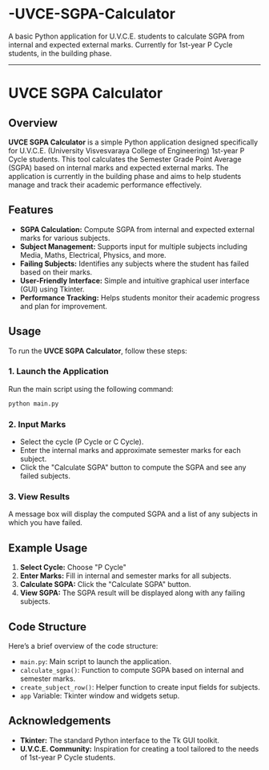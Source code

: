 # -UVCE-SGPA-Calculator
A basic Python application for U.V.C.E. students to calculate SGPA from internal and expected external marks. Currently for 1st-year P Cycle students, in the building phase.



---

# **UVCE SGPA Calculator**

## **Overview**

**UVCE SGPA Calculator** is a simple Python application designed specifically for U.V.C.E. (University Visvesvaraya College of Engineering) 1st-year P Cycle students. This tool calculates the Semester Grade Point Average (SGPA) based on internal marks and expected external marks. The application is currently in the building phase and aims to help students manage and track their academic performance effectively.

## **Features**

- **SGPA Calculation:** Compute SGPA from internal and expected external marks for various subjects.
- **Subject Management:** Supports input for multiple subjects including Media, Maths, Electrical, Physics, and more.
- **Failing Subjects:** Identifies any subjects where the student has failed based on their marks.
- **User-Friendly Interface:** Simple and intuitive graphical user interface (GUI) using Tkinter.
- **Performance Tracking:** Helps students monitor their academic progress and plan for improvement.




## **Usage**

To run the **UVCE SGPA Calculator**, follow these steps:

### **1. Launch the Application**

Run the main script using the following command:

```bash
python main.py
```

### **2. Input Marks**

- Select the cycle (P Cycle or C Cycle).
- Enter the internal marks and approximate semester marks for each subject.
- Click the "Calculate SGPA" button to compute the SGPA and see any failed subjects.

### **3. View Results**

A message box will display the computed SGPA and a list of any subjects in which you have failed.

## **Example Usage**

1. **Select Cycle:** Choose "P Cycle" 
2. **Enter Marks:** Fill in internal and semester marks for all subjects.
3. **Calculate SGPA:** Click the "Calculate SGPA" button.
4. **View SGPA:** The SGPA result will be displayed along with any failing subjects.

## **Code Structure**

Here’s a brief overview of the code structure:

- `main.py`: Main script to launch the application.
- `calculate_sgpa()`: Function to compute SGPA based on internal and semester marks.
- `create_subject_row()`: Helper function to create input fields for subjects.
- `app` Variable: Tkinter window and widgets setup.


## **Acknowledgements**

- **Tkinter:** The standard Python interface to the Tk GUI toolkit.
- **U.V.C.E. Community:** Inspiration for creating a tool tailored to the needs of 1st-year P Cycle students.




